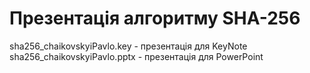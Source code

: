 #  Презентація алгоритму SHA-256

sha256_chaikovskyiPavlo.key - презентація для KeyNote
sha256_chaikovskyiPavlo.pptx - презентація для PowerPoint
